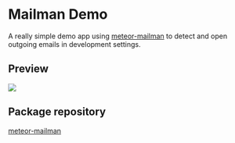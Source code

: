 # Mailman Demo

A really simple demo app using [meteor-mailman](https://github.com/sungwoncho/meteor-mailman)
to detect and open outgoing emails in development settings.


## Preview

![](https://cldup.com/HQTH37cPm6.gif)


## Package repository

[meteor-mailman](https://github.com/sungwoncho/meteor-mailman)
